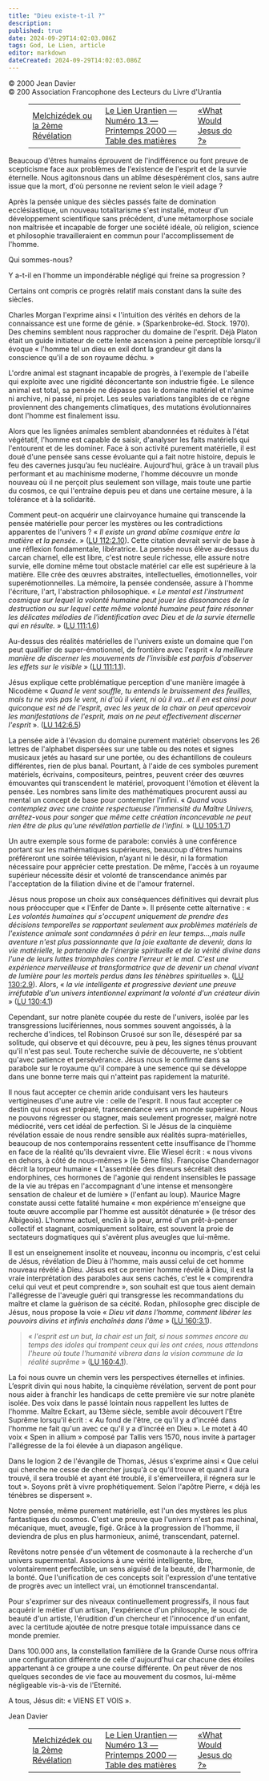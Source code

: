 ```yaml
---
title: "Dieu existe-t-il ?"
description: 
published: true
date: 2024-09-29T14:02:03.086Z
tags: God, Le Lien, article
editor: markdown
dateCreated: 2024-09-29T14:02:03.086Z
---
```


<p class="v-card v-sheet theme--light grey lighten-3 px-2">© 2000 Jean Davier<br>© 200 Association Francophone des Lecteurs du Livre d'Urantia</p>
<figure class="table chapter-navigator">
  <table>
    <tbody>
      <tr>
        <td>
        <a href="/fr/article/Jean_Davier/Melchizedek_ou_la_2eme_Revelation">
          <span class="mdi mdi-arrow-left-drop-circle"></span><span class="pl-2">Melchizédek ou la 2ème Révélation</span>
        </a>
        </td>
        <td>
        <a href="/fr/index/articles_le_lien#le-lien-urantien-numéro-13-printemps-2000">
          <span class="mdi mdi-book-open-variant"></span><span class="pl-2">Le Lien Urantien — Numéro 13 — Printemps 2000 — Table des matières</span>
        </a>
        </td>
        <td>
        <a href="/fr/article/Jeanmarie_Chaise/What_Would_Jesus_do">
          <span class="pr-2">«What Would Jesus do ?»</span><span class="mdi mdi-arrow-right-drop-circle"></span>
        </a>
        </td>
      </tr>
    </tbody>
  </table>
</figure>


Beaucoup d'êtres humains éprouvent de l'indifférence ou font preuve de scepticisme face aux problèmes de l'existence de l'esprit et de la survie éternelle. Nous agitonsnous dans un abîme désespérément clos, sans autre issue que la mort, d'où personne ne revient selon le vieil adage ?

Après la pensée unique des siècles passés faite de domination ecclésiastique, un nouveau totalitarisme s'est installé, moteur d'un développement scientifique sans précédent, d'une métamorphose sociale non maîtrisée et incapable de forger une société idéale, où religion, science et philosophie travailleraient en commun pour l'accomplissement de l'homme.

Qui sommes-nous?

Y a-t-il en l'homme un impondérable négligé qui freine sa progression ?

Certains ont compris ce progrès relatif mais constant dans la suite des siècles.

Charles Morgan l'exprime ainsi « l'intuition des vérités en dehors de la connaissance est une forme de génie. » (Sparkenbroke-éd. Stock. 1970). Des chemins semblent nous rapprocher du domaine de l'esprit. Déjà Platon était un guide initiateur de cette lente ascension à peine perceptible lorsqu'il évoque « l'homme tel un dieu en exil dont la grandeur git dans la conscience qu'il a de son royaume déchu. »

L'ordre animal est stagnant incapable de progrès, à l'exemple de l'abeille qui exploite avec une rigidité déconcertante son industrie figée. Le silence animal est total, sa pensée ne dépasse pas le domaine matériel et n'anime ni archive, ni passé, ni projet. Les seules variations tangibles de ce règne proviennent des changements climatiques, des mutations évolutionnaires dont l'homme est finalement issu.

Alors que les lignées animales semblent abandonnées et réduites à l'état végétatif, l'homme est capable de saisir, d'analyser les faits matériels qui l'entourent et de les dominer. Face à son activité purement matérielle, il est doué d'une pensée sans cesse évoluante qui a fait notre histoire, depuis le feu des cavernes jusqu’au feu nucléaire. Aujourd'hui, grâce à un travail plus performant et au machinisme moderne, l'homme découvre un monde nouveau où il ne perçoit plus seulement son village, mais toute une partie du cosmos, ce qui l'entraîne depuis peu et dans une certaine mesure, à la tolérance et à la solidarité.

Comment peut-on acquérir une clairvoyance humaine qui transcende la pensée matérielle pour percer les mystères ou les contradictions apparentes de l'univers ? « _Il existe un grand abîme cosmique entre la matière et la pensée._ » ([LU 112:2.10](/fr/The_Urantia_Book/112#p2_10)). Cette citation devrait servir de base à une réflexion fondamentale, libératrice. La pensée nous élève au-dessus du carcan charnel, elle est libre, c'est notre seule richesse, elle assure notre survie, elle domine même tout obstacle matériel car elle est supérieure à la matière. Elle crée des œuvres abstraites, intellectuelles, émotionnelles, voir superémotionnelles. La mémoire, la pensée condensée, assure à l'homme l'écriture, l'art, l'abstraction philosophique. « _Le mental est l'instrument cosmique sur lequel la volonté humaine peut jouer les dissonances de la destruction ou sur lequel cette même volonté humaine peut faire résonner les délicates mélodies de l'identification avec Dieu et de la survie éternelle qui en résulte._ » ([LU 111:1.6](/fr/The_Urantia_Book/111#p1_6))

Au-dessus des réalités matérielles de l'univers existe un domaine que l'on peut qualifier de super-émotionnel, de frontière avec l'esprit « _la meilleure manière de discerner les mouvements de l'invisible est parfois d'observer les effets sur le visible_ » ([LU 111:1.1](/fr/The_Urantia_Book/111#p1_1)).

Jésus explique cette problématique perception d'une manière imagée à Nicodème « _Quand le vent souffle, tu entends le bruissement des feuilles, mais tu ne vois pas le vent, ni d'où il vient, ni où il va...et il en est ainsi pour quiconque est né de l'esprit, avec les yeux de la chair on peut apercevoir les manifestations de l'esprit, mais on ne peut effectivement discerner l'esprit_ ». ([LU 142:6.5](/fr/The_Urantia_Book/142#p6_5))

La pensée aide à l'évasion du domaine purement matériel: observons les 26 lettres de l'alphabet dispersées sur une table ou des notes et signes musicaux jetés au hasard sur une portée, ou des échantillons de couleurs différentes, rien de plus banal. Pourtant, à l'aide de ces symboles purement matériels, écrivains, compositeurs, peintres, peuvent créer des œuvres émouvantes qui transcendent le matériel, provoquent l'émotion et élèvent la pensée. Les nombres sans limite des mathématiques procurent aussi au mental un concept de base pour contempler l'infini. « _Quand vous contemplez avec une crainte respectueuse l'immensité du Maître Univers, arrêtez-vous pour songer que même cette création inconcevable ne peut rien être de plus qu'une révélation partielle de l'infini._ » ([LU 105:1.7](/fr/The_Urantia_Book/105#p1_7))

Un autre exemple sous forme de parabole: conviés à une conférence portant sur les mathématiques supérieures, beaucoup d'êtres humains préféreront une soirée télévision, n’ayant ni le désir, ni la formation nécessaire pour apprécier cette prestation. De même, l'accès à un royaume supérieur nécessite désir et volonté de transcendance animés par l'acceptation de la filiation divine et de l'amour fraternel.

Jésus nous propose un choix aux conséquences définitives qui devrait plus nous préoccuper que « l'Enfer de Dante ». Il présente cette alternative : « _Les volontés humaines qui s'occupent uniquement de prendre des décisions temporelles se rapportant seulement aux problèmes matériels de l'existence animale sont condamnées à périr en leur temps...,mais nulle aventure n'est plus passionnante que la joie exaltante de devenir, dans la vie matérielle, le partenaire de l'énergie spirituelle et de la vérité divine dans l'une de leurs luttes triomphales contre l'erreur et le mal. C'est une expérience merveilleuse et transformatrice que de devenir un chenal vivant de lumière pour les mortels perdus dans les ténèbres spirituelles_ ». ([LU 130:2.9](/fr/The_Urantia_Book/130#p2_9)). Alors, « _la vie intelligente et progressive devient une preuve irréfutable d'un univers intentionnel exprimant la volonté d'un créateur divin_ » ([LU 130:4.1](/fr/The_Urantia_Book/130#p4_1))

Cependant, sur notre planète coupée du reste de l'univers, isolée par les transgressions lucifériennes, nous sommes souvent angoissés, à la recherche d'indices, tel Robinson Crusoé sur son île, désespéré par sa solitude, qui observe et qui découvre, peu à peu, les signes ténus prouvant qu'il n'est pas seul. Toute recherche suivie de découverte, ne s'obtient qu'avec patience et persévérance. Jésus nous le confirme dans sa parabole sur le royaume qu'il compare à une semence qui se développe dans une bonne terre mais qui n'atteint pas rapidement la maturité.

Il nous faut accepter ce chemin aride conduisant vers les hauteurs vertigineuses d'une autre vie : celle de l'esprit. Il nous faut accepter ce destin qui nous est préparé, transcendance vers un monde supérieur. Nous ne pouvons régresser ou stagner, mais seulement progresser, malgré notre médiocrité, vers cet idéal de perfection. Si le Jésus de la cinquième révélation essaie de nous rendre sensible aux réalités supra-matérielles, beaucoup de nos contemporains ressentent cette insuffisance de l'homme en face de la réalité qu'ils devraient vivre. Elie Wiesel écrit : « nous vivons en dehors, à côté de nous-mêmes » (le 5ème fils). Françoise Chandernagor décrit la torpeur humaine « L'assemblée des dineurs sécrétait des endorphines, ces hormones de l'agonie qui rendent insensibles le passage de la vie au trépas en l'accompagnant d'une intense et mensongère sensation de chaleur et de lumière » (l'enfant au loup). Maurice Magre constate aussi cette fatalité humaine « mon expérience m'enseigne que toute œuvre accomplie par l'homme est aussitôt dénaturée » (le trésor des Albigeois). L'homme actuel, enclin à la peur, armé d'un prêt-à-penser collectif et stagnant, cosmiquement solitaire, est souvent la proie de sectateurs dogmatiques qui s'avèrent plus aveugles que lui-même.

Il est un enseignement insolite et nouveau, inconnu ou incompris, c'est celui de Jésus, révélation de Dieu à l'homme, mais aussi celui de cet homme nouveau révélé à Dieu. Jésus est ce premier homme révélé à Dieu, il est la vraie interprétation des paraboles aux sens cachés, c'est le « comprendra celui qui veut et peut comprendre », son souhait est que tous aient demain l'allégresse de l'aveugle guéri qui transgresse les recommandations du maître et clame la guérison de sa cécité. Rodan, philosophe grec disciple de Jésus, nous propose la voie « _Dieu vit dans l'homme, comment libérer les pouvoirs divins et infinis enchaînés dans l'âme_ » ([LU 160:3.1](/fr/The_Urantia_Book/160#p3_1)).

> « _l'esprit est un but, la chair est un fait, si nous sommes encore au temps des idoles qui trompent ceux qui les ont crées, nous attendons l'heure où toute l'humanité vibrera dans la vision commune de la réalité suprême_ » ([LU 160:4.1](/fr/The_Urantia_Book/160#p4_1)).

La foi nous ouvre un chemin vers les perspectives éternelles et infinies. L’esprit divin qui nous habite, la cinquième révélation, servent de pont pour nous aider à franchir les handicaps de cette première vie sur notre planète isolée. Des voix dans le passé lointain nous rappellent les luttes de l'homme. Maître Eckart, au 13ème siècle, semble avoir découvert l'Etre Suprême lorsqu'il écrit : « Au fond de l'être, ce qu'il y a d'incréé dans l'homme ne fait qu'un avec ce qu'il y a d'incréé en Dieu ». Le motet à 40 voix « Spen in allium » composé par Tallis vers 1570, nous invite à partager l'allégresse de la foi élevée à un diapason angélique.

Dans le logion 2 de l'évangile de Thomas, Jésus s'exprime ainsi « Que celui qui cherche ne cesse de chercher jusqu'à ce qu'il trouve et quand il aura trouvé, il sera troublé et ayant été troublé, il s'émerveillera, il régnera sur le tout ». Soyons prêt à vivre prophétiquement. Selon l'apôtre Pierre, « déjà les ténèbres se dispersent ».

Notre pensée, même purement matérielle, est l'un des mystères les plus fantastiques du cosmos. C'est une preuve que l'univers n'est pas machinal, mécanique, muet, aveugle, figé. Grâce à la progression de l'homme, il deviendra de plus en plus harmonieux, animé, transcendant, paternel.

Revêtons notre pensée d'un vêtement de cosmonaute à la recherche d'un univers supermental. Associons à une vérité intelligente, libre, volontairement perfectible, un sens aiguisé de la beauté, de l'harmonie, de la bonté. Que l'unification de ces concepts soit l'expression d'une tentative de progrès avec un intellect vrai, un émotionnel transcendantal.

Pour s'exprimer sur des niveaux continuellement progressifs, il nous faut acquérir le métier d'un artisan, l'expérience d'un philosophe, le souci de beauté d'un artiste, l'érudition d'un chercheur et l'innocence d'un enfant, avec la certitude ajoutée de notre presque totale impuissance dans ce monde premier.

Dans 100.000 ans, la constellation familière de la Grande Ourse nous offrira une configuration différente de celle d'aujourd'hui car chacune des étoiles appartenant à ce groupe a une course différente. On peut rêver de nos quelques secondes de vie face au mouvement du cosmos, lui-même négligeable vis-à-vis de l'Eternité.

A tous, Jésus dit: « VIENS ET VOIS ».

Jean Davier

<figure class="table chapter-navigator">
  <table>
    <tbody>
      <tr>
        <td>
        <a href="/fr/article/Jean_Davier/Melchizedek_ou_la_2eme_Revelation">
          <span class="mdi mdi-arrow-left-drop-circle"></span><span class="pl-2">Melchizédek ou la 2ème Révélation</span>
        </a>
        </td>
        <td>
        <a href="/fr/index/articles_le_lien#le-lien-urantien-numéro-13-printemps-2000">
          <span class="mdi mdi-book-open-variant"></span><span class="pl-2">Le Lien Urantien — Numéro 13 — Printemps 2000 — Table des matières</span>
        </a>
        </td>
        <td>
        <a href="/fr/article/Jeanmarie_Chaise/What_Would_Jesus_do">
          <span class="pr-2">«What Would Jesus do ?»</span><span class="mdi mdi-arrow-right-drop-circle"></span>
        </a>
        </td>
      </tr>
    </tbody>
  </table>
</figure>
